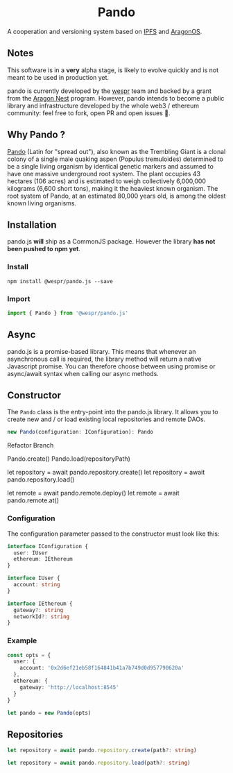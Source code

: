 <h1 align="center">
  <br>
  Pando
  <br>
</h1>

A cooperation and versioning system based on [IPFS](https://ipfs.io) and [AragonOS](https://github.com/aragon/aragonOS).

## Notes

This software is in a **very** alpha stage, is likely to evolve quickly and is not meant to be used in production yet.

pando is currently developed by the [wespr](http://www.wespr.cp) team and backed by a grant from the [Aragon Nest](https://github.com/aragon/nest) program. However, pando intends to become a public library and infrastructure developed by the whole web3 / ethereum community: feel free to fork, open PR and open issues :purple_heart:.

## Why Pando ?

[Pando](<https://en.wikipedia.org/wiki/Pando_(tree)>) (Latin for "spread out"), also known as the Trembling Giant is a clonal colony of a single male quaking aspen (Populus tremuloides) determined to be a single living organism by identical genetic markers and assumed to have one massive underground root system. The plant occupies 43 hectares (106 acres) and is estimated to weigh collectively 6,000,000 kilograms (6,600 short tons), making it the heaviest known organism. The root system of Pando, at an estimated 80,000 years old, is among the oldest known living organisms.

## Installation

pando.js **will** ship as a CommonJS package. However the library **has not been pushed to npm yet**.

### Install

```
npm install @wespr/pando.js --save
```

### Import

```javascript
import { Pando } from '@wespr/pando.js'
```

## Async

pando.js is a promise-based library. This means that whenever an asynchronous call is required, the library method will return a native Javascript promise. You can therefore choose between using promise or async/await syntax when calling our async methods.

## Constructor

The `Pando` class is the entry-point into the pando.js library. It allows you to create new and / or load existing local repositories and remote DAOs.

```typescript
new Pando(configuration: IConfiguration): Pando
```

Refactor Branch

Pando.create()
Pando.load(repositoryPath)

let repository = await pando.repository.create()
let repository = await pando.repository.load()

let remote = await pando.remote.deploy()
let remote = await pando.remote.at()

### Configuration

The configuration parameter passed to the constructor must look like this:

```typescript
interface IConfiguration {
  user: IUser
  ethereum: IEthereum
}
```

```typescript
interface IUser {
  account: string
}
```

```typescript
interface IEthereum {
  gateway?: string
  networkId?: string
}
```

### Example

```typescript
const opts = {
  user: {
    account: '0x2d6ef21eb58f164841b41a7b749d0d957790620a'
  },
  ethereum: {
    gateway: 'http://localhost:8545'
  }
}

let pando = new Pando(opts)
```

## Repositories

```typescript
let repository = await pando.repository.create(path?: string)
```

```typescript
let repository = await pando.repository.load(path?: string)
```

<!-- repository.stage(files: string[])

repository.history()

repository.status()

repository.stage()

repository.commit()

repository.dao.issues.new(opts)

repository.dao.issues.list(opts)

-->
